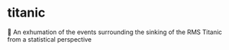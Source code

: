 # titanic
🧊 An exhumation of the events surrounding the sinking of the RMS Titanic from a statistical perspective
